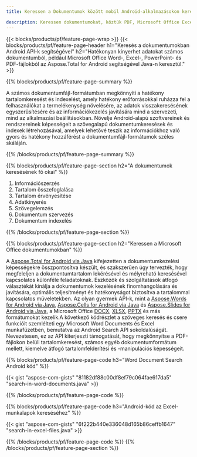 ```yaml
---
title: Keressen a Dokumentumok között mobil Android-alkalmazásokon keresztül 

description: Keressen dokumentumokat, köztük PDF, Microsoft Office Excel, Word, PowerPoint és egyebeket Android alapú mobilalkalmazásával.
---
```


{{< blocks/products/pf/feature-page-wrap >}}
{{< blocks/products/pf/feature-page-header h1="Keresés a dokumentumokban Android API-k segítségével" h2="Hatékonyan kinyerhet adatokat számos dokumentumból, például Microsoft Office Word-, Excel-, PowerPoint- és PDF-fájlokból az Aspose.Total for Android segítségével Java-n keresztül." >}}

{{% blocks/products/pf/feature-page-summary %}}

A számos dokumentumfájl-formátumban megkönnyíti a hatékony tartalomkeresést és indexelést, amely hatékony erőforrásokkal ruházza fel a felhasználókat a termelékenység növelésére, az adatok visszakeresésének egyszerűsítésére és az információkezelés javítására mind a szervezeti, mind az alkalmazási beállításokban. Növelje Android-alapú szoftvereinek és rendszereinek képességeit a szövegalapú dokumentumkeresések és indexek létrehozásával, amelyek lehetővé teszik az információkhoz való gyors és hatékony hozzáférést a dokumentumfájl-formátumok széles skáláján.

{{% /blocks/products/pf/feature-page-summary  %}}

{{% blocks/products/pf/feature-page-section  h2="A dokumentumok keresésének fő okai" %}}

1. Információszerzés
1. Tartalom összefoglalása 
1. Tartalom érvényesítése 
1. Adatkinyerés 
1. Szövegelemzés
1. Dokumentum szervezés
1. Dokumentum indexelés 



{{% /blocks/products/pf/feature-page-section %}}

{{% blocks/products/pf/feature-page-section  h2="Keressen a Microsoft Office dokumentumokban" %}}

A [Aspose.Total for Android via Java](https://products.aspose.com/total/android-java/) kifejezetten a dokumentumkezelési képességekre összpontosítva készült, és szakszerűen úgy tervezték, hogy megfeleljen a dokumentumtartalom lekérésével és mélyreható keresésével kapcsolatos különféle feladatoknak. Eszközök és szolgáltatások átfogó választékát kínálja a dokumentumok kezelésének finomhangolására és javítására, optimális teljesítményt és hatékonyságot biztosítva a tartalommal kapcsolatos műveletekben. Az olyan gyermek API-k, mint a [Aspose.Words for Android via Java](https://products.aspose.com/word/android-java/), [Aspose.Cells for Android via Java](https://products.aspose.com/cells/android-java/) és [Aspose.Slides for Android via Java](https://products.aspose.com/slides/android-java/), a Microsoft Office [DOCX](https://products.aspose.com/total/android-java/search/docx/), [XLSX](https://products.aspose.com/total/android-java/search/xlsx/), [PPTX](https://products.aspose.com/total/android-java/search/pptx/) és más formátumokat kezelik.A következő kódrészlet a szöveges keresés és csere funkcióit szemlélteti egy Microsoft Word Documents és Excel munkafüzetben, bemutatva az Android Search API sokoldalúságát. Nevezetesen, ez az API kiterjeszti támogatását, hogy megkönnyítse a PDF-fájlokon belüli tartalomkeresést, számos egyéb dokumentumformátum mellett, kiemelve átfogó tartalomfelderítési és -manipulációs képességeit.

{{% blocks/products/pf/feature-page-code h3="Word Document Search Android kód" %}}

{{< gist "aspose-com-gists" "81182df88c00df8ef79c064fae617da5" "search-in-word-documents.java" >}}

{{% /blocks/products/pf/feature-page-code  %}}

{{% blocks/products/pf/feature-page-code h3="Android-kód az Excel-munkalapok kereséséhez" %}}

{{< gist "aspose-com-gists" "6f222b440e336048d165b86ceffb1647" "search-in-excel-files.java" >}}

{{% /blocks/products/pf/feature-page-code  %}}
{{% /blocks/products/pf/feature-page-section %}}